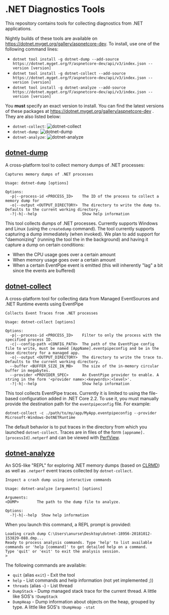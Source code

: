 # .NET Diagnostics Tools

This repository contains tools for collecting diagnostics from .NET applications.

Nightly builds of these tools are available on https://dotnet.myget.org/gallery/aspnetcore-dev. To install, use one of the following command lines:

* `dotnet tool install -g dotnet-dump --add-source https://dotnet.myget.org/F/aspnetcore-dev/api/v3/index.json --version [version]`
* `dotnet tool install -g dotnet-collect --add-source https://dotnet.myget.org/F/aspnetcore-dev/api/v3/index.json --version [version]`
* `dotnet tool install -g dotnet-analyze --add-source https://dotnet.myget.org/F/aspnetcore-dev/api/v3/index.json --version [version]`

You **must** specify an exact version to install. You can find the latest versions of these packages at https://dotnet.myget.org/gallery/aspnetcore-dev . They are also listed below:

* `dotnet-collect`: ![dotnet-collect](https://img.shields.io/dotnet.myget/aspnetcore-dev/v/dotnet-collect.svg)
* `dotnet-dump`: ![dotnet-dump](https://img.shields.io/dotnet.myget/aspnetcore-dev/v/dotnet-dump.svg)
* `dotnet-analyze`: ![dotnet-analyze](https://img.shields.io/dotnet.myget/aspnetcore-dev/v/dotnet-analyze.svg)

## [dotnet-dump](src/dotnet-dump)

A cross-platform tool to collect memory dumps of .NET processes:

```
Captures memory dumps of .NET processes

Usage: dotnet-dump [options]

Options:
  -p|--process-id <PROCESS_ID>    The ID of the process to collect a memory dump for
  -o|--output <OUTPUT_DIRECTORY>  The directory to write the dump to. Defaults to the current working directory.
  -?|-h|--help                    Show help information
```

This tool collects dumps of .NET processes. Currently supports Windows and Linux (using the `createdump` command). The tool currently supports capturing a dump immediately (when invoked). We plan to add support for "daemonizing" (running the tool the in the background) and having it capture a dump on certain conditions:

* When the CPU usage goes over a certain amount
* When memory usage goes over a certain amount
* When a certain EventPipe event is emitted (this will inherently "lag" a bit since the events are buffered)

## [dotnet-collect](src/dotnet-collect)

A cross-platform tool for collecting data from Managed EventSources and .NET Runtime events using EventPipe

```
Collects Event Traces from .NET processes

Usage: dotnet-collect [options]

Options:
  -p|--process-id <PROCESS_ID>    Filter to only the process with the specified process ID.
  -c|--config-path <CONFIG_PATH>  The path of the EventPipe config file to write, must be named [AppName].eventpipeconfig and be in the base directory for a managed app.
  -o|--output <OUTPUT_DIRECTORY>  The directory to write the trace to. Defaults to the current working directory.
  --buffer <BUFFER_SIZE_IN_MB>    The size of the in-memory circular buffer in megabytes.
  --provider <PROVIDER_SPEC>      An EventPipe provider to enable. A string in the form '<provider name>:<keywords>:<level>'.
  -?|-h|--help                    Show help information
 ```

 This tool collects EventPipe traces. Currently it is limited to using the file-based configuration added in .NET Core 2.2. To use it, you must manually provide the destination path for the `eventpipeconfig` file. For example:
 
 ```
 dotnet-collect -c ./path/to/my/app/MyApp.eventpipeconfig --provider Microsoft-Windows-DotNETRuntime
 ```

 The default behavior is to put traces in the directory from which you launched `dotnet-collect`. Traces are in files of the form `[appname].[processId].netperf` and can be viewed with [PerfView](https://github.com/Microsoft/PerfView).

## [dotnet-analyze](src/dotnet-analyze)

An SOS-like "REPL" for exploring .NET memory dumps (based on [CLRMD](https://github.com/Microsoft/clrmd)) as well as `.netperf` event traces collected by `dotnet-collect`.

```
Inspect a crash dump using interactive commands

Usage: dotnet-analyze [arguments] [options]

Arguments:
<DUMP>        The path to the dump file to analyze.

Options:
  -?|-h|--help  Show help information
```

When you launch this command, a REPL prompt is provided:

```
Loading crash dump C:\Users\anurse\Desktop\dotnet-18956-20181012-153829-088.dmp...
Ready to process analysis commands. Type 'help' to list available commands or 'help [command]' to get detailed help on a command.
Type 'quit' or 'exit' to exit the analysis session.
>
```

The following commands are available:
* `quit` (alias `exit`) - Exit the tool
* `help` - List commands and help information (not yet implemented ;))
* `threads` (alias `~`) - List thread
* `DumpStack` - Dump managed stack trace for the current thread. A little like SOS's `!DumpStack`
* `DumpHeap` - Dump information about objects on the heap, grouped by type. A little like SOS's `!DumpHeap -stat`